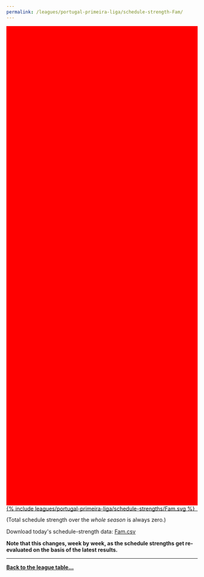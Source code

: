 ```yaml
---
permalink: /leagues/portugal-primeira-liga/schedule-strength-Fam/
---
```


<style>
.svg-wrap {
    background-color:red;
    height:0;
    padding-top:250%; /* 350px/550px */
    position: relative;
}

svg {
    background-color: white;
    height: 100%;
    display:block;
    width: 100%;
    position: absolute;
    top:0;
    left:0;
}
</style>


<div class="svg-wrap">
{% include leagues/portugal-primeira-liga/schedule-strengths/Fam.svg %}
</div>

-----

(Total schedule strength over the *whole season* is always zero.)


Download today's schedule-strength data: [Fam.csv](/assets/leagues/portugal-primeira-liga/2019/schedule-strengths/Fam.csv)

**Note that this changes, week by week, as the schedule strengths get re-evaluated on the
basis of the latest results.**

-----

[**Back to the league table...**](/leagues/portugal-primeira-liga)


